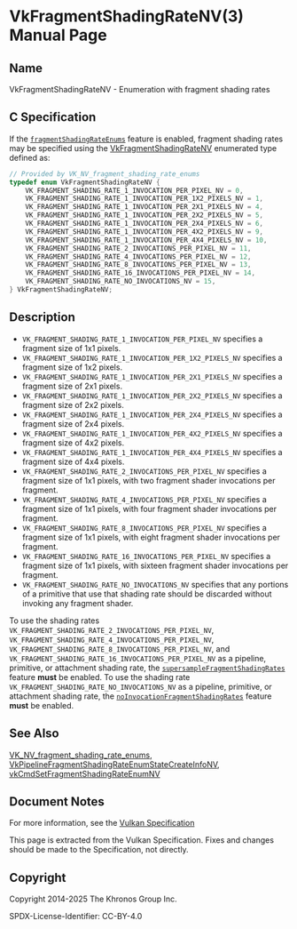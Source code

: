 # VkFragmentShadingRateNV(3) Manual Page

## Name

VkFragmentShadingRateNV - Enumeration with fragment shading rates



## [](#_c_specification)C Specification

If the [`fragmentShadingRateEnums`](https://registry.khronos.org/vulkan/specs/latest/html/vkspec.html#features-fragmentShadingRateEnums) feature is enabled, fragment shading rates may be specified using the [VkFragmentShadingRateNV](https://registry.khronos.org/vulkan/specs/latest/man/html/VkFragmentShadingRateNV.html) enumerated type defined as:

```c++
// Provided by VK_NV_fragment_shading_rate_enums
typedef enum VkFragmentShadingRateNV {
    VK_FRAGMENT_SHADING_RATE_1_INVOCATION_PER_PIXEL_NV = 0,
    VK_FRAGMENT_SHADING_RATE_1_INVOCATION_PER_1X2_PIXELS_NV = 1,
    VK_FRAGMENT_SHADING_RATE_1_INVOCATION_PER_2X1_PIXELS_NV = 4,
    VK_FRAGMENT_SHADING_RATE_1_INVOCATION_PER_2X2_PIXELS_NV = 5,
    VK_FRAGMENT_SHADING_RATE_1_INVOCATION_PER_2X4_PIXELS_NV = 6,
    VK_FRAGMENT_SHADING_RATE_1_INVOCATION_PER_4X2_PIXELS_NV = 9,
    VK_FRAGMENT_SHADING_RATE_1_INVOCATION_PER_4X4_PIXELS_NV = 10,
    VK_FRAGMENT_SHADING_RATE_2_INVOCATIONS_PER_PIXEL_NV = 11,
    VK_FRAGMENT_SHADING_RATE_4_INVOCATIONS_PER_PIXEL_NV = 12,
    VK_FRAGMENT_SHADING_RATE_8_INVOCATIONS_PER_PIXEL_NV = 13,
    VK_FRAGMENT_SHADING_RATE_16_INVOCATIONS_PER_PIXEL_NV = 14,
    VK_FRAGMENT_SHADING_RATE_NO_INVOCATIONS_NV = 15,
} VkFragmentShadingRateNV;
```

## [](#_description)Description

- `VK_FRAGMENT_SHADING_RATE_1_INVOCATION_PER_PIXEL_NV` specifies a fragment size of 1x1 pixels.
- `VK_FRAGMENT_SHADING_RATE_1_INVOCATION_PER_1X2_PIXELS_NV` specifies a fragment size of 1x2 pixels.
- `VK_FRAGMENT_SHADING_RATE_1_INVOCATION_PER_2X1_PIXELS_NV` specifies a fragment size of 2x1 pixels.
- `VK_FRAGMENT_SHADING_RATE_1_INVOCATION_PER_2X2_PIXELS_NV` specifies a fragment size of 2x2 pixels.
- `VK_FRAGMENT_SHADING_RATE_1_INVOCATION_PER_2X4_PIXELS_NV` specifies a fragment size of 2x4 pixels.
- `VK_FRAGMENT_SHADING_RATE_1_INVOCATION_PER_4X2_PIXELS_NV` specifies a fragment size of 4x2 pixels.
- `VK_FRAGMENT_SHADING_RATE_1_INVOCATION_PER_4X4_PIXELS_NV` specifies a fragment size of 4x4 pixels.
- `VK_FRAGMENT_SHADING_RATE_2_INVOCATIONS_PER_PIXEL_NV` specifies a fragment size of 1x1 pixels, with two fragment shader invocations per fragment.
- `VK_FRAGMENT_SHADING_RATE_4_INVOCATIONS_PER_PIXEL_NV` specifies a fragment size of 1x1 pixels, with four fragment shader invocations per fragment.
- `VK_FRAGMENT_SHADING_RATE_8_INVOCATIONS_PER_PIXEL_NV` specifies a fragment size of 1x1 pixels, with eight fragment shader invocations per fragment.
- `VK_FRAGMENT_SHADING_RATE_16_INVOCATIONS_PER_PIXEL_NV` specifies a fragment size of 1x1 pixels, with sixteen fragment shader invocations per fragment.
- `VK_FRAGMENT_SHADING_RATE_NO_INVOCATIONS_NV` specifies that any portions of a primitive that use that shading rate should be discarded without invoking any fragment shader.

To use the shading rates `VK_FRAGMENT_SHADING_RATE_2_INVOCATIONS_PER_PIXEL_NV`, `VK_FRAGMENT_SHADING_RATE_4_INVOCATIONS_PER_PIXEL_NV`, `VK_FRAGMENT_SHADING_RATE_8_INVOCATIONS_PER_PIXEL_NV`, and `VK_FRAGMENT_SHADING_RATE_16_INVOCATIONS_PER_PIXEL_NV` as a pipeline, primitive, or attachment shading rate, the [`supersampleFragmentShadingRates`](https://registry.khronos.org/vulkan/specs/latest/html/vkspec.html#features-supersampleFragmentShadingRates) feature **must** be enabled. To use the shading rate `VK_FRAGMENT_SHADING_RATE_NO_INVOCATIONS_NV` as a pipeline, primitive, or attachment shading rate, the [`noInvocationFragmentShadingRates`](https://registry.khronos.org/vulkan/specs/latest/html/vkspec.html#features-noInvocationFragmentShadingRates) feature **must** be enabled.

## [](#_see_also)See Also

[VK\_NV\_fragment\_shading\_rate\_enums](https://registry.khronos.org/vulkan/specs/latest/man/html/VK_NV_fragment_shading_rate_enums.html), [VkPipelineFragmentShadingRateEnumStateCreateInfoNV](https://registry.khronos.org/vulkan/specs/latest/man/html/VkPipelineFragmentShadingRateEnumStateCreateInfoNV.html), [vkCmdSetFragmentShadingRateEnumNV](https://registry.khronos.org/vulkan/specs/latest/man/html/vkCmdSetFragmentShadingRateEnumNV.html)

## [](#_document_notes)Document Notes

For more information, see the [Vulkan Specification](https://registry.khronos.org/vulkan/specs/latest/html/vkspec.html#VkFragmentShadingRateNV)

This page is extracted from the Vulkan Specification. Fixes and changes should be made to the Specification, not directly.

## [](#_copyright)Copyright

Copyright 2014-2025 The Khronos Group Inc.

SPDX-License-Identifier: CC-BY-4.0